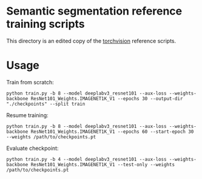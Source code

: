 # Semantic segmentation reference training scripts

This directory is an edited copy of the [torchvision](https://github.com/pytorch/vision/tree/main/references/segmentation) reference scripts.

# Usage

Train from scratch:

```
python train.py -b 8 --model deeplabv3_resnet101 --aux-loss --weights-backbone ResNet101_Weights.IMAGENET1K_V1 --epochs 30 --output-dir "./checkpoints" --split train
```

Resume training:

```
python train.py -b 8 --model deeplabv3_resnet101 --aux-loss --weights-backbone ResNet101_Weights.IMAGENET1K_V1 --epochs 60 --start-epoch 30 --weights /path/to/checkpoints.pt
```

Evaluate checkpoint:

```
python train.py -b 4 --model deeplabv3_resnet101 --aux-loss --weights-backbone ResNet101_Weights.IMAGENET1K_V1 --test-only --weights /path/to/checkpoints.pt
```